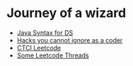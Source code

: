 # Journey of a wizard

* [Java Syntax for DS](https://leetcode.com/discuss/study-guide/1170715/Java-or-Data-Structure-Mostly-used-Syntax)
* [Hacks you cannot ignore as a coder](https://leetcode.com/discuss/study-guide/1151183/TIPS-or-HACKS-WHICH-YOU-CAN'T-IGNORE-AS-A-CODER)
* [CTCI Leetcode](https://leetcode.com/discuss/general-discussion/1152824/Cracking-The-Coding-Interview-6th-Edition-In-LeetCode)
* [Some Leetcode Threads](https://leetcode.com/discuss/general-discussion/1144555/LeetCode's-Pick...-extended!)
